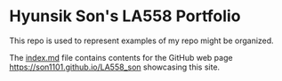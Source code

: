 # Hyunsik Son's LA558 Portfolio
This repo is used to represent examples of my repo might be organized.

The [index.md](index.md) file contains contents for the GitHub web page  <a href="https://https://son1101.github.io/LA558_Son" target="_blank">https://son1101.github.io/LA558_son</a> showcasing this site.
